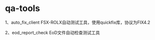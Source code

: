 # qa-tools
1、auto_fix_client
FSX-ROLX自动测试工具，使用quickfix库，协议为FIX4.2

2、eod_report_check
EoD文件自动检查测试工具
